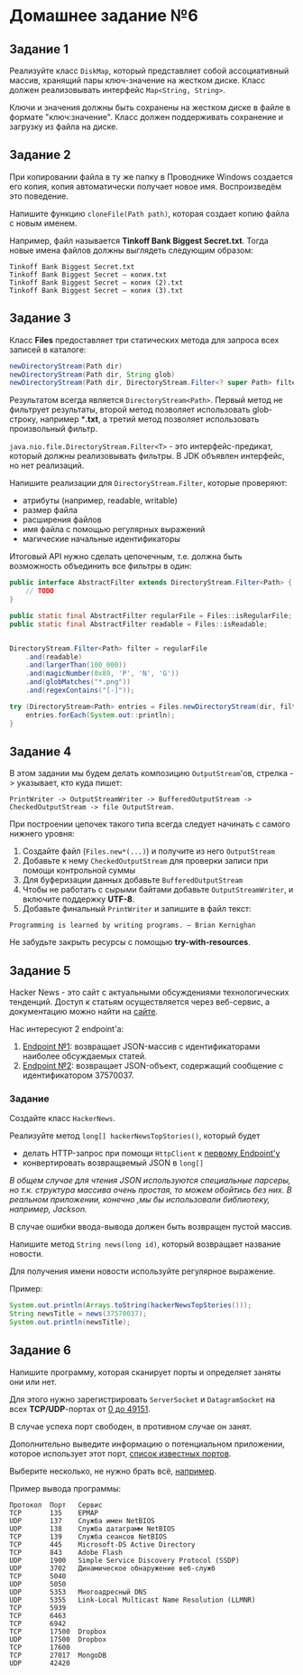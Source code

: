 # Домашнее задание №6

## Задание 1

Реализуйте класс `DiskMap`, который представляет собой ассоциативный массив, хранящий пары 
ключ-значение на жестком диске. Класс должен реализовывать интерфейс `Map<String, String>`.

Ключи и значения должны быть сохранены на жестком диске в файле в формате "ключ:значение".
Класс должен поддерживать сохранение и загрузку из файла на диске.

## Задание 2

При копировании файла в ту же папку в Проводнике Windows создается его копия,
копия автоматически получает новое имя. Воспроизведём это поведение.

Напишите функцию `cloneFile(Path path)`, которая создает копию файла с новым именем.

Например, файл называется **Tinkoff Bank Biggest Secret.txt**. Тогда новые имена
файлов должны выглядеть следующим образом:
```
Tinkoff Bank Biggest Secret.txt
Tinkoff Bank Biggest Secret — копия.txt
Tinkoff Bank Biggest Secret — копия (2).txt
Tinkoff Bank Biggest Secret — копия (3).txt
```

## Задание 3

Класс **Files** предоставляет три статических метода для запроса всех записей в каталоге:
```java
newDirectoryStream(Path dir)
newDirectoryStream(Path dir, String glob)
newDirectoryStream(Path dir, DirectoryStream.Filter<? super Path> filter)
```
Результатом всегда является `DirectoryStream<Path>`.
Первый метод не фильтрует результаты, второй метод позволяет использовать glob-строку,
например ***.txt**, а третий метод позволяет использовать произвольный фильтр.

`java.nio.file.DirectoryStream.Filter<T>` - это интерфейс-предикат, который должны реализовывать фильтры. В JDK объявлен интерфейс, но нет реализаций.

Напишите реализации для `DirectoryStream.Filter`, которые проверяют:

* атрибуты (например, readable, writable)
* размер файла
* расширения файлов
* имя файла с помощью регулярных выражений
* магические начальные идентификаторы

Итоговый API нужно сделать цепочечным, т.е. должна быть возможность объединить все фильтры в один:
```java
public interface AbstractFilter extends DirectoryStream.Filter<Path> {
    // TODO
}

public static final AbstractFilter regularFile = Files::isRegularFile;
public static final AbstractFilter readable = Files::isReadable;


DirectoryStream.Filter<Path> filter = regularFile
    .and(readable)
    .and(largerThan(100_000))
    .and(magicNumber(0x89, 'P', 'N', 'G'))
    .and(globMatches("*.png"))
    .and(regexContains("[-]"));

try (DirectoryStream<Path> entries = Files.newDirectoryStream(dir, filter)) {
    entries.forEach(System.out::println);
}
```

## Задание 4

В этом задании мы будем делать композицию `OutputStream`'ов, стрелка -> указывает, кто куда пишет:
```
PrintWriter -> OutputStreamWriter -> BufferedOutputStream -> CheckedOutputStream -> file OutputStream.
```

При построении цепочек такого типа всегда следует начинать с самого нижнего уровня:

1. Создайте файл (`Files.new*(...)`) и получите из него `OutputStream`
2. Добавьте к нему `CheckedOutputStream` для проверки записи при помощи контрольной суммы
3. Для буферизации данных добавьте `BufferedOutputStream`
4. Чтобы не работать с сырыми байтами добавьте `OutputStreamWriter`, 
и включите поддержку **UTF-8**.
5. Добавьте финальный `PrintWriter` и запишите в файл текст:
```
Programming is learned by writing programs. ― Brian Kernighan
```
Не забудьте закрыть ресурсы с помощью **try-with-resources**.

## Задание 5

Hacker News - это сайт с актуальными обсуждениями технологических тенденций.
Доступ к статьям осуществляется через веб-сервис, а документацию можно найти
на [сайте](https://github.com/HackerNews/API).

Нас интересуют 2 endpoint'а:

1. [Endpoint №1](https://hacker-news.firebaseio.com/v0/topstories.json): 
возвращает JSON-массив с идентификаторами наиболее обсуждаемых статей.
2. [Endpoint №2](https://hacker-news.firebaseio.com/v0/item/37570037.json): 
возвращает JSON-объект, содержащий сообщение с идентификатором 37570037.

### Задание

Создайте класс `HackerNews`.

Реализуйте метод `long[] hackerNewsTopStories()`, который будет

* делать HTTP-запрос при помощи `HttpClient` к [первому Endpoint'у](https://hacker-news.firebaseio.com/v0/topstories.json)
* конвертировать возвращаемый JSON в `long[]`

_В общем случае для чтения JSON используются специальные парсеры,
но т.к. структура массива очень простая, то можем обойтись без них.
В реальном приложении, конечно ,мы бы использовали библиотеку, например, Jackson._

В случае ошибки ввода-вывода должен быть возвращен пустой массив.

Напишите метод `String news(long id)`, который возвращает название новости.

Для получения имени новости используйте регулярное выражение.

Пример:
```java
System.out.println(Arrays.toString(hackerNewsTopStories()));
String newsTitle = news(37570037);
System.out.println(newsTitle);
```

## Задание 6

Напишите программу, которая сканирует порты и определяет заняты они или нет.

Для этого нужно зарегистрировать `ServerSocket` и `DatagramSocket` на всех
**TCP/UDP**-портах от [0 до 49151](https://en.wikipedia.org/wiki/Registered_port).

В случае успеха порт свободен, в противном случае он занят.

Дополнительно выведите информацию о потенциальном приложении, которое использует этот
порт, [список известных портов](https://ru.wikipedia.org/wiki/Список_портов_TCP_и_UDP).

Выберите несколько, не нужно брать всё, [например](https://www.tutorialspoint.com/50-common-ports-you-should-know).

Пример вывода программы:
```
Протокол  Порт   Сервис
TCP       135    EPMAP
UDP       137    Служба имен NetBIOS
UDP       138    Служба датаграмм NetBIOS
TCP       139    Служба сеансов NetBIOS
TCP       445    Microsoft-DS Active Directory
TCP       843    Adobe Flash
UDP       1900   Simple Service Discovery Protocol (SSDP)
UDP       3702   Динамическое обнаружение веб-служб
TCP       5040   
UDP       5050   
UDP       5353   Многоадресный DNS
UDP       5355   Link-Local Multicast Name Resolution (LLMNR)
TCP       5939   
TCP       6463   
TCP       6942   
TCP       17500  Dropbox
UDP       17500  Dropbox
TCP       17600
TCP       27017  MongoDB
UDP       42420
```
